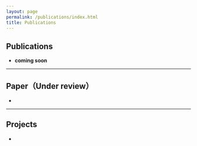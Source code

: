 ```yaml
---
layout: page
permalink: /publications/index.html
title: Publications
---
```


## Publications

- **coming soon**

---

 ## Paper（Under review）

- 


---

## Projects

- 